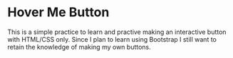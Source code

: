 # Hover Me Button
This is a simple practice to learn and practive making an interactive button with HTML/CSS only.
Since I plan to learn using Bootstrap I still want to retain the knowledge of making my own buttons. 

